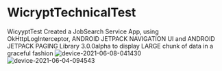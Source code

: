 # WicryptTechnicalTest
WicyyptTest
Created a JobSearch Service App, using OkHttpLogInterceptor, ANDROID JETPACK NAVIGATION UI and ANDROID JETPACK PAGING Library 3.0.0alpha to display LARGE chunk of data in a graceful fashion
![device-2021-06-08-041430](https://user-images.githubusercontent.com/37305943/121118751-4eaf2600-c812-11eb-8858-7e1e4e3c3cc8.png)
![device-2021-06-04-094543](https://user-images.githubusercontent.com/37305943/121118870-8322e200-c812-11eb-9fa7-a34494b39e22.png)
